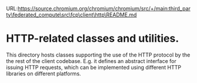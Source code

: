 URL:https://source.chromium.org/chromium/chromium/src/+/main:third_party\federated_compute\src\fcp\client\http\README.md
# HTTP-related classes and utilities.

This directory hosts classes supporting the use of the HTTP protocol by the the
rest of the client codebase. E.g. it defines an abstract interface for issuing
HTTP requests, which can be implemented using different HTTP libraries on
different platforms.
